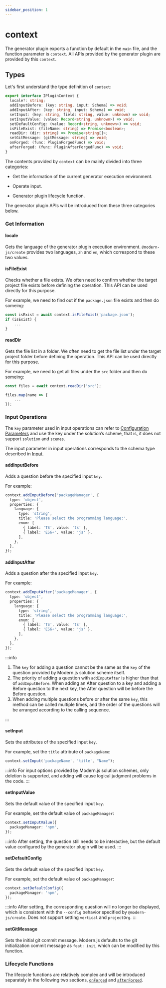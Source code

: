 ```yaml
---
sidebar_position: 1
---
```


# context

The generator plugin exports a function by default in the `main` file, and the function parameter is `context`. All APIs provided by the generator plugin are provided by this `context`.

## Types

Let's first understand the type definition of `context`:

```ts
export interface IPluginContext {
  locale?: string;
  addInputBefore: (key: string, input: Schema) => void;
  addInputAfter: (key: string, input: Schema) => void;
  setInput: (key: string, field: string, value: unknown) => void;
  setInputValue: (value: Record<string, unknown>) => void;
  setDefaultConfig: (value: Record<string, unknown>) => void;
  isFileExist: (fileName: string) => Promise<boolean>;
  readDir: (dir: string) => Promise<string[]>;
  setGitMessage: (gitMessage: string) => void;
  onForged: (func: PluginForgedFunc) => void;
  afterForged: (func: PluginAfterForgedFunc) => void;
}
```

The contents provided by `context` can be mainly divided into three categories:

- Get the information of the current generator execution environment.

- Operate input.

- Generator plugin lifecycle function.


The generator plugin APIs will be introduced from these three categories below.

### Get Information

#### locale

Gets the language of the generator plugin execution environment. `@modern-js/create` provides two languages, `zh` and `en`, which correspond to these two values.

#### isFileExist

Checks whether a file exists. We often need to confirm whether the target project file exists before defining the operation. This API can be used directly for this purpose.

For example, we need to find out if the `package.json` file exists and then do someing:

```ts
const isExist = await context.isFileExist('package.json');
if (isExist) {
    ...
}
```

#### readDir

Gets the file list in a folder. We often need to get the file list under the target project folder before defining the operation. This API can be used directly for this purpose.

For example, we need to get all files under the `src` folder and then do someing:

```ts
const files = await context.readDir('src');

files.map(name => {
    ...
});
```

### Input Operations

The `key` parameter used in input operations can refer to [Configuration Parameters](/guides/topic-detail/generator/create/config.html) and use the key under the solution’s scheme, that is, it does not support `solution` and `scenes`.

The input parameter in input operations corresponds to the schema type described in [Input](/guides/topic-detail/generator/plugin/api/input.html).

#### addInputBefore

Adds a question before the specified input `key`.

For example:

```ts
context.addInputBefore('packageManager', {
  type: 'object',
  properties: {
    language: {
      type: 'string',
      title: 'Please select the programming language:',
      enum: [
        { label: 'TS', value: 'ts' },
        { label: 'ES6+', value: 'js' },
      ],
    },
  },
});
```

#### addInputAfter

Adds a question after the specified input `key`.

For example:

```ts
context.addInputAfter('packageManager', {
  type: 'object',
  properties: {
    language: {
      type: 'string',
      title: 'Please select the programming language:',
      enum: [
        { label: 'TS', value: 'ts' },
        { label: 'ES6+', value: 'js' },
      ],
    },
  },
});
```

:::info
1. The `key` for adding a question cannot be the same as the `key` of the question provided by Modern.js solution scheme itself.
2. The priority of adding a question with `addInputAfter` is higher than that of `addInputBefore`. When adding an After question to a key and adding a Before question to the next key, the After question will be before the Before question.
3. When adding multiple questions before or after the same `key`, this method can be called multiple times, and the order of the questions will be arranged according to the calling sequence.

:::

#### setInput

Sets the attributes of the specified input `key`.

For example, set the `title` attribute of `packageName`:

```ts
context.setInput('packageName', 'title', "Name");
```

:::info
For input options provided by Modern.js solution schemes, only deletion is supported, and adding will cause logical judgment problems in the code.
:::


#### setInputValue

Sets the default value of the specified input `key`.

For example, set the default value of `packageManager`:

```ts
context.setInputValue({
  packageManager: 'npm',
});
```

:::info
After setting, the question still needs to be interactive, but the default value configured by the generator plugin will be used.
:::

#### setDefaultConfig

Sets the default value of the specified input `key`.

For example, set the default value of `packageManager`:

```ts
context.setDefaultConfig({
  packageManager: 'npm',
});
```

:::info
After setting, the corresponding question will no longer be displayed, which is consistent with the `--config` behavior specified by `@modern-js/create`. Does not support setting `vertical` and `projectOrg`.
:::

#### setGitMessage

Sets the initial git commit message. Modern.js defaults to the git initialization commit message as `feat: init`, which can be modified by this function.


### Lifecycle Functions

The lifecycle functions are relatively complex and will be introduced separately in the following two sections, [`onForged`](/api/generator-plugin/onForged.html) and [`afterForged`](/api/generator-plugin/onForged.html).

